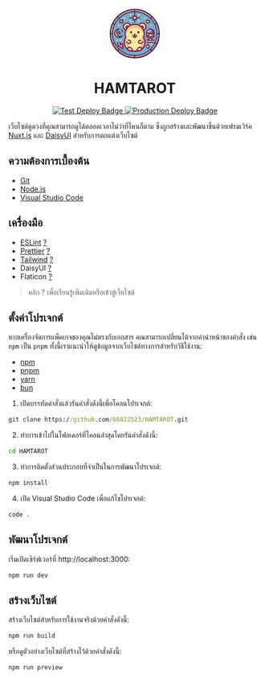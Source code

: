 <div align="center">
  <img src="./public/favicon.svg" width="100px" alt="Hamtarot Favicon" />
  <h1>HAMTAROT</h1>
  <a href="https://github.com/66022523/HAMTAROT/actions/workflows/test.yml">
    <img src="https://github.com/66022523/HAMTAROT/actions/workflows/test.yml/badge.svg" alt="Test Deploy Badge" />
  </a>
  <a href="https://github.com/66022523/HAMTAROT/deployments/Production">
    <img src="https://img.shields.io/website-up-down-green-red/https/hamtarot.vercel.app.svg?label=Production%20Deploy" alt="Production Deploy Badge" />
  </a>
</div>

เว็บไซต์ดูดวงที่คุณสามารถดูได้ตลอดเวลาไม่ว่าที่ไหนก็ตาม ซึ่งถูกสร้างและพัฒนาขึ้นด้วยเฟรมเวิร์ค [Nuxt.js](https://nuxt.com/) และ [DaisyUI](https://daisyui.com/) สำหรับการตกแต่งเว็บไซต์

## ความต้องการเบื้องต้น

- [Git](https://git-scm.com/downloads)
- [Node.js](https://nodejs.org)
- [Visual Studio Code](https://code.visualstudio.com)

## เครื่องมือ

- [ESLint](https://marketplace.visualstudio.com/items?itemName=dbaeumer.vscode-eslint) [?](https://eslint.org/)
- [Prettier](https://marketplace.visualstudio.com/items?itemName=esbenp.prettier-vscode) [?](https://prettier.io/)
- [Tailwind](https://marketplace.visualstudio.com/items?itemName=bradlc.vscode-tailwindcss) [?](https://tailwindcss.com/)
- DaisyUI [?](https://daisyui.com/)
- Flaticon [?](https://www.flaticon.com/uicons/interface-icons)

> คลิก ? เพื่อเรียนรู้เพิ่มเติมหรือเข้าสู่เว็บไซต์

## ตั้งค่าโปรเจกต์

หากเครื่องจัดการแพ็คเกจของคุณไม่ตรงกับเอกสาร คณสามารถเปลี่ยนได้จากคำนำหน้าของคำสั่ง เช่น `npm` เป็น `pnpm` ทั้งนี้เราแนะนำให้ดูข้อมูลจากเว็บไซต์ทางการสำหรับวิธีใช้งาน:

- [npm](https://docs.npmjs.com/cli/)
- [pnpm](https://pnpm.io/pnpm-cli)
- [yarn](https://yarnpkg.com/getting-started/usage)
- [bun](https://bun.sh/docs)

1. เปิดบรรทัดคำสั่งแล้วรันคำสั่งดังนี้เพื่อโคลนโปรเจกต์:

```cmd
git clone https://github.com/66022523/HAMTAROT.git
```

2. ทำการเข้าไปในโฟลเดอร์ที่โคลนล่าสุดโดยรันคำสั่งดังนี้:

```cmd
cd HAMTAROT
```

3. ทำการติดตั้งส่วนประกอบที่จำเป็นในการพัฒนาโปรเจกต์:

```cmd
npm install
```

4. เปิด Visual Studio Code เพื่อแก้ไขโปรเจกต์:

```cmd
code .
```

## พัฒนาโปรเจกต์

เริ่มเปิดเซิร์ฟเวอร์ที่ http://localhost:3000:

```cmd
npm run dev
```

## สร้างเว็บไซต์

สร้างเว็บไซต์สำหรับการใช้งานจริงด้วยคำสั่งดังนี้:

```cmd
npm run build
```

หรือดูตัวอย่างเว็บไซต์ที่สร้างไว้ด้วยคำสั่งดังนี้:

```cmd
npm run preview
```
